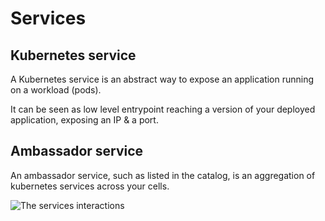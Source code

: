 # Services

## Kubernetes service

A Kubernetes service is an abstract way to expose an application running on a workload (pods).

It can be seen as low level entrypoint reaching a version of your deployed application, exposing an IP & a port.

## Ambassador service

An ambassador service, such as listed in the catalog, is an aggregation of kubernetes services across your cells.

![The services interactions](../../../images/service-ambassador.png)
